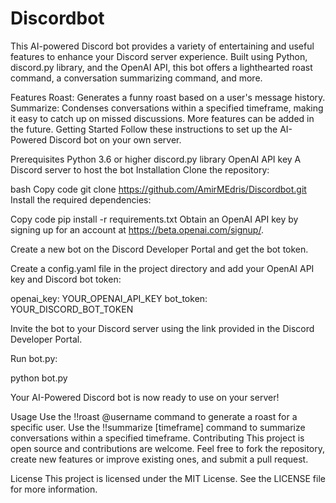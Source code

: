 # Discordbot
This AI-powered Discord bot provides a variety of entertaining and useful features to enhance your Discord server experience. Built using Python, discord.py library, and the OpenAI API, this bot offers a lighthearted roast command, a conversation summarizing command, and more.

Features
Roast: Generates a funny roast based on a user's message history.
Summarize: Condenses conversations within a specified timeframe, making it easy to catch up on missed discussions.
More features can be added in the future.
Getting Started
Follow these instructions to set up the AI-Powered Discord bot on your own server.

Prerequisites
Python 3.6 or higher
discord.py library
OpenAI API key
A Discord server to host the bot
Installation
Clone the repository:

bash
Copy code
git clone https://github.com/AmirMEdris/Discordbot.git
Install the required dependencies:

Copy code
pip install -r requirements.txt
Obtain an OpenAI API key by signing up for an account at https://beta.openai.com/signup/.

Create a new bot on the Discord Developer Portal and get the bot token.

Create a config.yaml file in the project directory and add your OpenAI API key and Discord bot token:

openai_key: YOUR_OPENAI_API_KEY
bot_token: YOUR_DISCORD_BOT_TOKEN

Invite the bot to your Discord server using the link provided in the Discord Developer Portal.

Run bot.py:

python bot.py

Your AI-Powered Discord bot is now ready to use on your server!

Usage
Use the !!roast @username command to generate a roast for a specific user.
Use the !!summarize [timeframe] command to summarize conversations within a specified timeframe.
Contributing
This project is open source and contributions are welcome. Feel free to fork the repository, create new features or improve existing ones, and submit a pull request.

License
This project is licensed under the MIT License. See the LICENSE file for more information.
